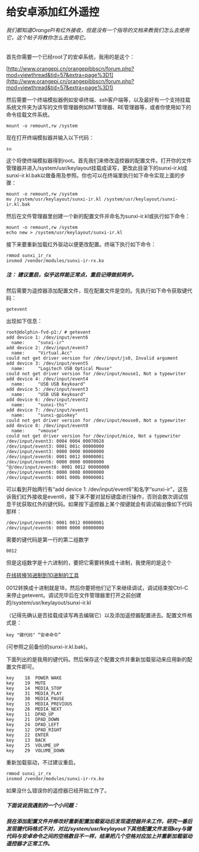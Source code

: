 # 给安卓添加红外遥控

###### 我们都知道OrangePI有红外接收，但是没有一个指导的文档来教我们怎么去使用它，这个帖子将教你怎么去使用它。

首先你需要一个已经root了的安卓系统，我用的是这个：

[http://www.orangepi.cn/orangepibbscn/forum.php?mod=viewthread&tid=57&extra=page%3D1](http://www.orangepi.cn/orangepibbscn/forum.php?mod=viewthread&tid=57&extra=page%3D1)

然后需要一个终端模拟器例如安卓终端、ssh客户端等，以及最好有一个支持挂载系统文件夹为读写的文件管理器例如MT管理器、RE管理器等，或者你使用如下的命令挂载文件系统。

```
mount -o remount,rw /system
```

现在打开终端模拟器并输入以下代码：

```
su
```

这个将使终端模拟器得到root。首先我们来修改遥控器的配置文件。打开你的文件管理器并进入/system/usr/keylayout挂载成读写，更改此目录下的sunxi-ir.kl成sunxi-ir.kl.bak以做备用及参照。你也可以在终端里执行如下命令实现上面的步骤：

```
mount -o remount,rw /system
mv /system/usr/keylayout/sunxi-ir.kl /system/usr/keylayout/sunxi-ir.kl.bak
```

然后在文件管理器里创建一个新的配置文件并命名为sunxi-ir.kl或执行如下命令：

```
mount -o remount,rw /system
echo new > /system/usr/keylayout/sunxi-ir.kl
```

接下来要重新加载红外驱动以便更改配置。终端下执行如下命令：

```
rmmod sunxi_ir_rx
insmod /vendor/modules/sunxi-ir-rx.ko
```

##### 注： 建议重启，似乎这样能正常点，重启记得做前两步。

然后需要为遥控器添加配置文件，现在配置文件是空的。先执行如下命令获取键代码：

```
getevent
```

出现如下信息：

```
root@dolphin-fvd-p1:/ # getevent
add device 1: /dev/input/event6
  name:     "sunxi-ir"
add device 2: /dev/input/event7
  name:     "Virtual.Acc"
could not get driver version for /dev/input/js0, Invalid argument
add device 3: /dev/input/event5
  name:     "Logitech USB Optical Mouse"
could not get driver version for /dev/input/mouse1, Not a typewriter
add device 4: /dev/input/event4
  name:     "USB USB Keykoard"
add device 5: /dev/input/event3
  name:     "USB USB Keykoard"
add device 6: /dev/input/event2
  name:     "sunxi-ths"
add device 7: /dev/input/event1
  name:     "sunxi-gpiokey"
could not get driver version for /dev/input/mouse0, Not a typewriter
add device 8: /dev/input/event0
  name:     "vmouse"
could not get driver version for /dev/input/mice, Not a typewriter
/dev/input/event3: 0004 0004 00070028
/dev/input/event3: 0001 001c 00000000
/dev/input/event3: 0000 0000 00000000
/dev/input/event6: 0001 0012 00000001
/dev/input/event6: 0000 0000 00000000
^@/dev/input/event6: 0001 0012 00000000
/dev/input/event6: 0000 0000 00000000
/dev/input/event6: 0001 000b 00000001
```

可以看到开始两行有“add device 1: /dev/input/event6”和名字“sunxi-ir”，这告诉我们红外接收是event6，接下来不要对鼠标键盘进行操作，否则会数次调试信息干扰获取红外的键代码。如果按下遥控器上某个按键就会有调试输出像如下代码那样：

```
/dev/input/event6: 0001 0012 00000001
/dev/input/event6: 0000 0000 00000000
```

需要的键代码是第一行的第二组数字

```
0012
```

但是这组数字是十六进制的，要把它需要转换成十进制，我使用的是这个

[在线转换16进制到10进制的工具](http://www.binaryhexconverter.com/hex-to-decimal-converter)

0012转换成十进制就是18，然后你要把他们记下来继续调试，调试结束按Ctrl-C来停止getevent。调试完毕后在文件管理器里打开之前创建的/system/usr/keylayout/sunxi-ir.kl

（记得先确认是否挂载成读写再去编辑它）以及添加遥控器配置进去。配置文件格式是：

```
key "键代码" “安卓命令”
```

\(可参照之前备份的sunxi-ir.kl.bak\)。

下面列出的是我用的键代码。然后保存这个配置文件并重新加载驱动来应用新的配置文件即可。

```
key    18  POWER WAKE
key    19  MUTE
key    14  MEDIA_STOP
key    31  MEDIA_PLAY
key    30  MEDIA_PAUSE
key    15  MEDIA_PREVIOUS
key    26  MEDIA_NEXT
key    11  DPAD_UP
key    21  DPAD_DOWN
key    24  DPAD_LEFT
key    12  DPAD_RIGHT
key    22  ENTER
key    13  BACK
key    25  VOLUME_UP
key    29  VOLUME_DOWN
```

重新加载驱动，不过建议重启。

```
rmmod sunxi_ir_rx
insmod /vendor/modules/sunxi-ir-rx.ko
```

如果没什么错误你的遥控器已经开始工作了。

##### 下面说说我遇到的一个小问题：

##### 我在添加配置文件并修改好重新配置加载驱动后发现遥控器并未工作，研究一番后发现键代码格式不对，对比/system/usr/keylayout下其他配置文件发现key与键代码与安卓命令之间的空格数目不一样，结果把几个空格对应加上并重新加载驱动遥控器才正常工作。



